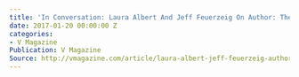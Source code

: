 ```yaml
---
title: 'In Conversation: Laura Albert And Jeff Feuerzeig On Author: The Jt Leroy Story'
date: 2017-01-20 00:00:00 Z
categories:
- V Magazine
Publication: V Magazine
Source: http://vmagazine.com/article/laura-albert-jeff-feuerzeig-author-jt-loeroy-interview/
---
```


